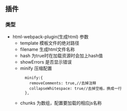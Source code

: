 ## 插件
### 类型
  * html-webpack-plugin(生成html)
    参数
    * template 模板文件的绝对路径
    * filename 生成html文件名称
    * hash 为true时在加载资源时会加上hash值
    * showErrors 是否显示错误
    * minify 压缩配置
      ```
        minify:{
          removeComments: true,//去掉注释
          collapseWhitespace: true//去掉空格，换成一行
        },
      ```
     * chunks 为数组，配置要加载的相应js名称
